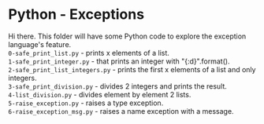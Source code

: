 # Python - Exceptions
Hi there. This folder will have some Python code to explore the exception language's feature.</br>
`0-safe_print_list.py` - prints x elements of a list.</br>
`1-safe_print_integer.py` - that prints an integer with "{:d}".format().</br>
`2-safe_print_list_integers.py` - prints the first x elements of a list and only integers.</br>
`3-safe_print_division.py` - divides 2 integers and prints the result.</br>
`4-list_division.py` - divides element by element 2 lists.</br>
`5-raise_exception.py` - raises a type exception.</br>
`6-raise_exception_msg.py` -  raises a name exception with a message.
